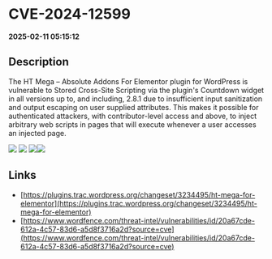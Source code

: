 # CVE-2024-12599

**2025-02-11 05:15:12**

## Description
The HT Mega – Absolute Addons For Elementor plugin for WordPress is vulnerable to Stored Cross-Site Scripting via the plugin's Countdown widget in all versions up to, and including, 2.8.1 due to insufficient input sanitization and output escaping on user supplied attributes. This makes it possible for authenticated attackers, with contributor-level access and above, to inject arbitrary web scripts in pages that will execute whenever a user accesses an injected page.

![](https://img.shields.io/static/v1?label=Score&message=7.2&color=red)
![](https://img.shields.io/static/v1?label=Severity&message=HIGH&color=red)
![](https://img.shields.io/static/v1?label=CWE&message=XSS&color=green)![](https://img.shields.io/static/v1?label=CWE&message=XSS&color=green)

## Links
- [https://plugins.trac.wordpress.org/changeset/3234495/ht-mega-for-elementor](https://plugins.trac.wordpress.org/changeset/3234495/ht-mega-for-elementor)
- [https://www.wordfence.com/threat-intel/vulnerabilities/id/20a67cde-612a-4c57-83d6-a5d8f3716a2d?source=cve](https://www.wordfence.com/threat-intel/vulnerabilities/id/20a67cde-612a-4c57-83d6-a5d8f3716a2d?source=cve)
